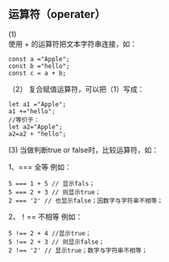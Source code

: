 ## 运算符（operater）

(1)  
使用 + 的运算符把文本字符串连接，如：

    const a ="Apple";
    const b ="hello";
    const c = a + b;

（2）
复合赋值运算符，可以把（1）写成：

    let a1 ="Apple";
    a1 +="hello";
    //等价于：
    let a2="Apple";
    a2=a2 + "hello";

(3)
当做判断true or false时，比较运算符，如：

1、=== 全等 
例如：
 
    5 === 1 + 5 // 显示fals；
    5 === 2 + 3 // 则显示true；
    2 === '2' // 也显示false；因数字与字符串不相等；

2、！== 不相等
例如：

    5 !== 2 + 4 //显示true；
    5 !== 2 + 3 // 则显示false；
    2 !== '2' // 显示true；数字与字符串不相等；



